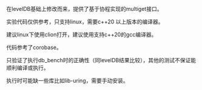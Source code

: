 在levelDB基础上修改而来，提供了基于协程实现的multiget接口。

实验代码仅供参考，只支持linux，需要c++20 以上版本的编译器。

建议linux下使用clion打开，建议使用支持c++20的gcc编译器。

代码参考了corobase。

只验证了执行db_bench时的正确性（同levelDB结果比较），其他的测试不保证能顺利编译或执行。

执行时可能缺一些库比如lib-uring，需要手动安装。
